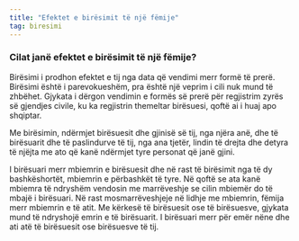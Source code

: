 ```yaml
---
title: "Efektet e birësimit të një fëmije"
tag: biresimi
---
```


### Cilat janë efektet e birësimit të një fëmije?

Birësimi i prodhon efektet e tij nga data që vendimi merr formë të prerë. Birësimi është i parevokueshëm, pra është një veprim i cili nuk mund të zhbëhet. Gjykata i dërgon vendimin e formës së prerë për regjistrim zyrës së gjendjes civile, ku ka regjistrin themeltar birësuesi, qoftë ai i huaj apo shqiptar.

Me birësimin, ndërmjet birësuesit dhe gjinisë së tij, nga njëra anë, dhe të birësuarit dhe të paslindurve të tij, nga ana tjetër, lindin të drejta dhe detyra të njëjta me ato që kanë ndërmjet tyre personat që janë gjini.

I birësuari merr mbiemrin e birësuesit dhe në rast të birësimit nga të dy bashkëshortët, mbiemrin e përbashkët të tyre. Në qoftë se ata kanë mbiemra të ndryshëm vendosin me marrëveshje se cilin mbiemër do të mbajë i birësuari. Në rast mosmarrëveshjeje në lidhje me mbiemrin, fëmija merr mbiemrin e të atit. Me kërkesë të birësuesit ose të birësuesve, gjykata mund të ndryshojë emrin e të birësuarit. I birësuari merr për emër nëne dhe ati atë të birësuesit ose birësuesve të tij.
